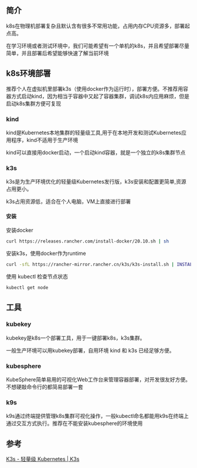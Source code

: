 ## 简介

k8s在物理机部署复杂且默认含有很多不常用功能，占用内存CPU资源多，部署起点高。

在学习环境或者测试环境中，我们可能希望有一个单机的k8s，并且希望部署尽量简单，并且部署后希望能够快速了解当前环境

## k8s环境部署

推荐个人在虚拟机里部署k3s（使用docker作为运行时），部署方便。不推荐用容器方式启动kind，因为相当于容器中又起了容器集群，调试k8s内应用麻烦，但是启动k8s集群方便可复现

### kind

kind是Kubernetes本地集群的轻量级工具,用于在本地开发和测试Kubernetes应用程序，kind不适用于生产环境

kind可以直接用docker启动，一个启动kind容器，就是一个独立的k8s集群节点

### k3s

k3s是为生产环境优化的轻量级Kubernetes发行版，k3s安装和配置更简单,资源占用更小。

k3s占用资源低，适合在个人电脑，VM上直接进行部署

#### 安装

安装docker

```sh
curl https://releases.rancher.com/install-docker/20.10.sh | sh
```

安装k3s，使用docker作为runtime

```sh
curl -sfL https://rancher-mirror.rancher.cn/k3s/k3s-install.sh | INSTALL_K3S_MIRROR=cn sh -s - --docker
```

使用 kubectl 检查节点状态

```
kubectl get node
```



## 工具

### kubekey

kubekey是k8s一个部署工具，用于一键部署k8s，k3s集群。

一般生产环境可以用kubekey部署，自用环境 kind 和 k3s 已经足够方便。

### kubesphere

KubeSphere简单易用的可视化Web工作台来管理容器部署，对开发很友好方便。不想硬敲命令行的都简易部署一套

### k9s

k9s通过终端提供管理k8s集群可视化操作，一般kubectl命名都能用k9s在终端上通过交互方式执行。推荐在不能安装kubesphere的环境使用

## 参考

[K3s - 轻量级 Kubernetes | K3s](https://docs.k3s.io/zh/)